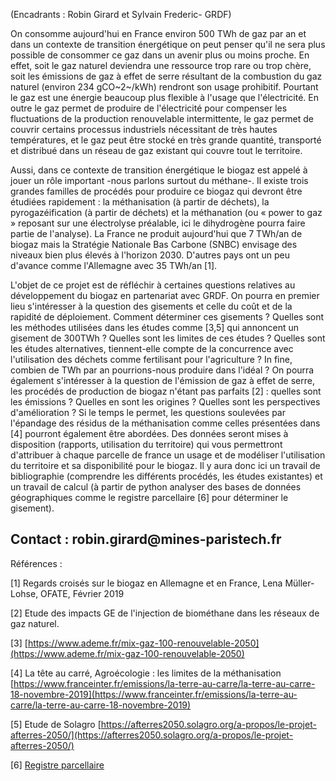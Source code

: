 (Encadrants : Robin Girard et Sylvain Frederic- GRDF)

On consomme aujourd'hui en France environ 500 TWh de gaz par an et dans
un contexte de transition énergétique on peut penser qu'il ne sera plus
possible de consommer ce gaz dans un avenir plus ou moins proche. En
effet, soit le gaz naturel deviendra une ressource trop rare ou trop
chère, soit les émissions de gaz à effet de serre résultant de la
combustion du gaz naturel (environ 234 gCO~2~/kWh) rendront son usage
prohibitif. Pourtant le gaz est une énergie beaucoup plus flexible à
l'usage que l'électricité. En outre le gaz permet de produire de
l'électricité pour compenser les fluctuations de la production
renouvelable intermittente, le gaz permet de couvrir certains processus
industriels nécessitant de très hautes températures, et le gaz peut être
stocké en très grande quantité, transporté et distribué dans un réseau
de gaz existant qui couvre tout le territoire.

Aussi, dans ce contexte de transition énergétique le biogaz est appelé à
jouer un rôle important -nous parlons surtout du méthane-. Il existe
trois grandes familles de procédés pour produire ce biogaz qui devront
être étudiées rapidement : la méthanisation (à partir de déchets), la
pyrogazéification (à partir de déchets) et la méthanation (ou « power to
gaz » reposant sur une électrolyse préalable, ici le dihydrogène pourra
faire partie de l'analyse). La France ne produit aujourd'hui que 7
TWh/an de biogaz mais la Stratégie Nationale Bas Carbone (SNBC) envisage
des niveaux bien plus élevés à l'horizon 2030. D'autres pays ont un peu
d'avance comme l'Allemagne avec 35 TWh/an \[1\].

L'objet de ce projet est de réfléchir à certaines questions relatives au
développement du biogaz en partenariat avec GRDF. On pourra en premier
lieu s'intéresser à la question des gisements et celle du coût et de la
rapidité de déploiement. Comment déterminer ces gisements ? Quelles sont
les méthodes utilisées dans les études comme \[3,5\] qui annoncent un
gisement de 300TWh ? Quelles sont les limites de ces études ? Quelles
sont les études alternatives, tiennent-elle compte de la concurrence
avec l'utilisation des déchets comme fertilisant pour l'agriculture ? In
fine, combien de TWh par an pourrions-nous produire dans l'idéal ? On
pourra également s'intéresser à la question de l'émission de gaz à effet
de serre, les procédés de production de biogaz n'étant pas parfaits
\[2\] : quelles sont les émissions ? Quelles en sont les origines ?
Quelles sont les perspectives d'amélioration ? Si le temps le permet,
les questions soulevées par l'épandage des résidus de la méthanisation
comme celles présentées dans \[4\] pourront également être abordées. Des
données seront mises à disposition (rapports, utilisation du territoire)
qui vous permettront d'attribuer à chaque parcelle de france un usage et
de modéliser l'utilisation du territoire et sa disponibilité pour le
biogaz. Il y aura donc ici un travail de bibliographie (comprendre les
différents procédés, les études existantes) et un travail de calcul (à
partir de python analyser des bases de données géographiques comme le
registre parcellaire \[6\] pour déterminer le gisement).

## Contact : robin.girard\@mines-paristech.fr

Références :

\[1\] Regards croisés sur le biogaz en Allemagne et en France, Lena
Müller-Lohse, OFATE, Février 2019

\[2\] Etude des impacts GE de l'injection de biométhane dans les réseaux
de gaz naturel.

\[3\]
[https://www.ademe.fr/mix-gaz-100-renouvelable-2050](https://www.ademe.fr/mix-gaz-100-renouvelable-2050)

\[4\] La tête au carré, Agroécologie : les limites de la méthanisation
[https://www.franceinter.fr/emissions/la-terre-au-carre/la-terre-au-carre-18-novembre-2019](https://www.franceinter.fr/emissions/la-terre-au-carre/la-terre-au-carre-18-novembre-2019)

\[5\] Etude de Solagro
[https://afterres2050.solagro.org/a-propos/le-projet-afterres-2050/](https://afterres2050.solagro.org/a-propos/le-projet-afterres-2050/)

\[6\] [Registre
parcellaire](https://www.data.gouv.fr/fr/datasets/registre-parcellaire-graphique-rpg-contours-des-parcelles-et-ilots-culturaux-et-leur-groupe-de-cultures-majoritaire/)
